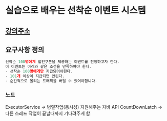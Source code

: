 # 실습으로 배우는 선착순 이벤트 시스템

## [강의주소](https://www.inflearn.com/course/%EC%84%A0%EC%B0%A9%EC%88%9C-%EC%9D%B4%EB%B2%A4%ED%8A%B8-%EC%8B%9C%EC%8A%A4%ED%85%9C-%EC%8B%A4%EC%8A%B5/dashboard)


## 요구사항 정의
```javascript
선착순 100명에게 할인쿠폰을 제공하는 이벤트를 진행하고자 한다.
이 이벤트는 아래와 같은 조건을 만족하여야 한다.
- 선착순 100명에게만 지급되어야한다.
- 101개 이상이 지급되면 안된다.
- 순간적으로 몰리는 트래픽을 버틸 수 있어야합니다.
```


### 노드
ExecutorService -> 병렬작업(동시성) 지원해주는 자바 API
CountDownLatch -> 다른 스레드 작업이 끝날때까지 기다려주게 함